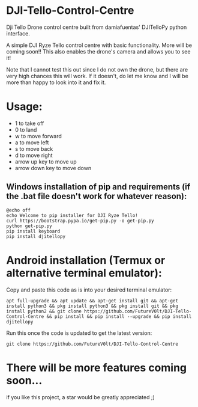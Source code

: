 # DJI-Tello-Control-Centre
Dji Tello Drone control centre built from damiafuentas' DJITelloPy python interface.

A simple DJI Ryze Tello control centre with basic functionality. More will be coming soon!!
This also enables the drone's camera and allows you to see it!

Note that I cannot test this out since I do not own the drone, but there are very high chances this will work. If it doesn't, do let me know and I will be more than happy to look into it and fix it.

# Usage:
- 1 to take off
- 0 to land
- w to move forward
- a to move left
- s to move back
- d to move right
- arrow up key to move up
- arrow down key to move down

## Windows installation of pip and requirements (if the .bat file doesn't work for whatever reason):
```
@echo off
echo Welcome to pip installer for DJI Ryze Tello!
curl https://bootstrap.pypa.io/get-pip.py -o get-pip.py
python get-pip.py
pip install keyboard
pip install djitellopy
```

# Android installation (Termux or alternative terminal emulator):
Copy and paste this code as is into your desired terminal emulator:
```
apt full-upgrade && apt update && apt-get install git && apt-get install python3 && pkg install python3 && pkg install git && pkg install python2 && git clone https://github.com/FutureV0lt/DJI-Tello-Control-Centre && pip install && pip install --upgrade && pip install djitellopy
```
Run this once the code is updated to get the latest version:
```
git clone https://github.com/FutureV0lt/DJI-Tello-Control-Centre
```


# There will be more features coming soon...
if you like this project, a star would be greatly appreciated ;)
